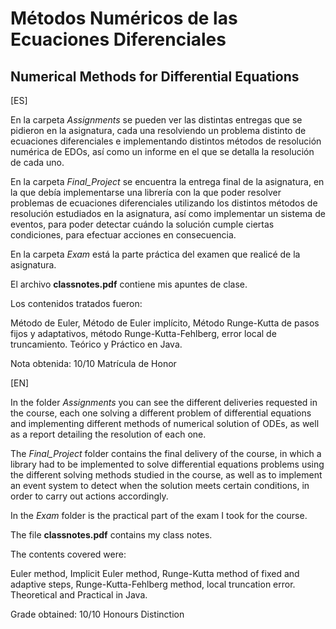 # Métodos Numéricos de las Ecuaciones Diferenciales
## Numerical Methods for Differential Equations

[ES]

En la carpeta *Assignments* se pueden ver las distintas entregas que se pidieron en la asignatura, cada una resolviendo un problema distinto de ecuaciones diferenciales e implementando distintos métodos de resolución numérica de EDOs, así como un informe en el que se detalla la resolución de cada uno.

En la carpeta *Final_Project* se encuentra la entrega final de la asignatura, en la que debía implementarse una librería con la que poder resolver problemas de ecuaciones diferenciales utilizando los distintos métodos de resolución estudiados en la asignatura, así como implementar un sistema de eventos, para poder detectar cuándo la solución cumple ciertas condiciones, para efectuar acciones en consecuencia.

En la carpeta *Exam* está la parte práctica del examen que realicé de la asignatura.

El archivo **classnotes.pdf** contiene mis apuntes de clase.

Los contenidos tratados fueron:

Método de Euler, Método de Euler implícito, Método Runge-Kutta de pasos fijos y adaptativos, método Runge-Kutta-Fehlberg, error local de truncamiento. Teórico y Práctico en Java.

Nota obtenida: 10/10 Matrícula de Honor

[EN]

In the folder *Assignments* you can see the different deliveries requested in the course, each one solving a different problem of differential equations and implementing different methods of numerical solution of ODEs, as well as a report detailing the resolution of each one.

The *Final_Project* folder contains the final delivery of the course, in which a library had to be implemented to solve differential equations problems using the different solving methods studied in the course, as well as to implement an event system to detect when the solution meets certain conditions, in order to carry out actions accordingly.

In the *Exam* folder is the practical part of the exam I took for the course.

The file **classnotes.pdf** contains my class notes.

The contents covered were:

Euler method, Implicit Euler method, Runge-Kutta method of fixed and adaptive steps, Runge-Kutta-Fehlberg method, local truncation error. Theoretical and Practical in Java.

Grade obtained: 10/10 Honours Distinction
